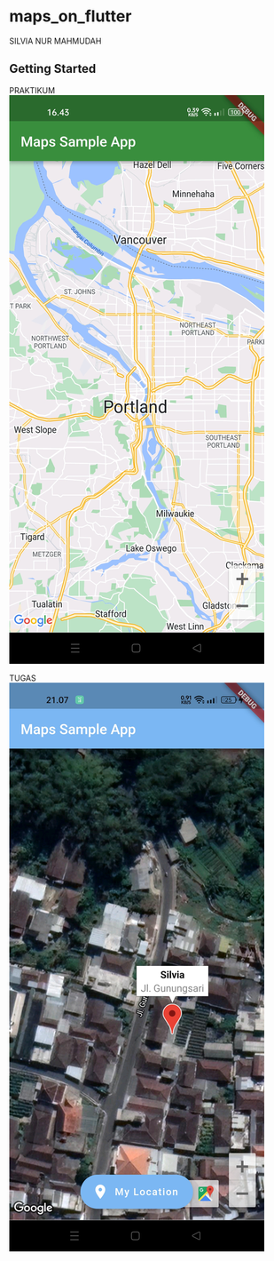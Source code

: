 # maps_on_flutter

SILVIA NUR MAHMUDAH

## Getting Started

PRAKTIKUM
![Screenshot maps_on_flutter](images/01.jpg)

TUGAS
![Screenshot maps_on_flutter](images/02.jpg)